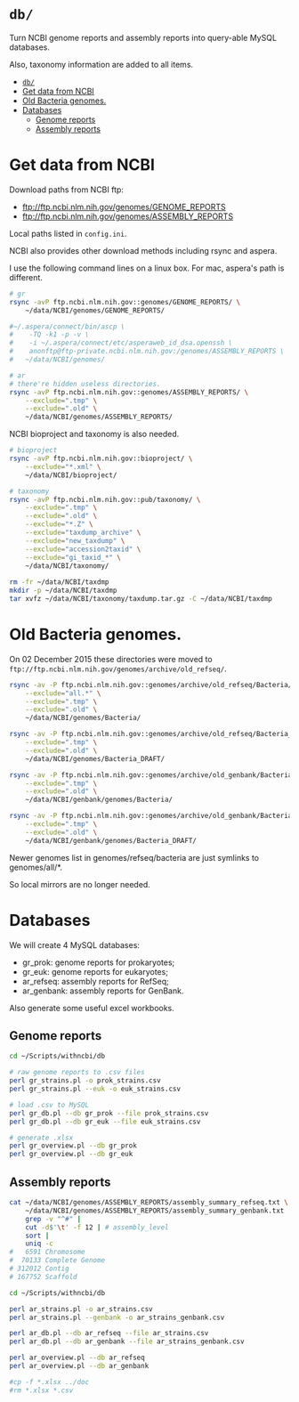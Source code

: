 # `db/`

Turn NCBI genome reports and assembly reports into query-able MySQL databases.

Also, taxonomy information are added to all items.

[TOC levels=1-3]: # " "
- [`db/`](#db)
- [Get data from NCBI](#get-data-from-ncbi)
- [Old Bacteria genomes.](#old-bacteria-genomes)
- [Databases](#databases)
    - [Genome reports](#genome-reports)
    - [Assembly reports](#assembly-reports)


# Get data from NCBI

Download paths from NCBI ftp:

* ftp://ftp.ncbi.nlm.nih.gov/genomes/GENOME_REPORTS
* ftp://ftp.ncbi.nlm.nih.gov/genomes/ASSEMBLY_REPORTS

Local paths listed in `config.ini`.

NCBI also provides other download methods including rsync and aspera.

I use the following command lines on a linux box. For mac, aspera's path is different.

```bash
# gr
rsync -avP ftp.ncbi.nlm.nih.gov::genomes/GENOME_REPORTS/ \
    ~/data/NCBI/genomes/GENOME_REPORTS/

#~/.aspera/connect/bin/ascp \
#    -TQ -k1 -p -v \
#    -i ~/.aspera/connect/etc/asperaweb_id_dsa.openssh \
#    anonftp@ftp-private.ncbi.nlm.nih.gov:/genomes/ASSEMBLY_REPORTS \
#   ~/data/NCBI/genomes/

# ar
# there're hidden useless directories.
rsync -avP ftp.ncbi.nlm.nih.gov::genomes/ASSEMBLY_REPORTS/ \
    --exclude=".tmp" \
    --exclude=".old" \
    ~/data/NCBI/genomes/ASSEMBLY_REPORTS/

```

NCBI bioproject and taxonomy is also needed.

```bash
# bioproject
rsync -avP ftp.ncbi.nlm.nih.gov::bioproject/ \
    --exclude="*.xml" \
    ~/data/NCBI/bioproject/

# taxonomy
rsync -avP ftp.ncbi.nlm.nih.gov::pub/taxonomy/ \
    --exclude=".tmp" \
    --exclude=".old" \
    --exclude="*.Z" \
    --exclude="taxdump_archive" \
    --exclude="new_taxdump" \
    --exclude="accession2taxid" \
    --exclude="gi_taxid_*" \
    ~/data/NCBI/taxonomy/
    
rm -fr ~/data/NCBI/taxdmp
mkdir -p ~/data/NCBI/taxdmp
tar xvfz ~/data/NCBI/taxonomy/taxdump.tar.gz -C ~/data/NCBI/taxdmp

```

# Old Bacteria genomes.

On 02 December 2015 these directories were moved to
`ftp://ftp.ncbi.nlm.nih.gov/genomes/archive/old_refseq/`.

```bash
rsync -av -P ftp.ncbi.nlm.nih.gov::genomes/archive/old_refseq/Bacteria/ \
    --exclude="all.*" \
    --exclude=".tmp" \
    --exclude=".old" \
    ~/data/NCBI/genomes/Bacteria/

rsync -av -P ftp.ncbi.nlm.nih.gov::genomes/archive/old_refseq/Bacteria_DRAFT/ \
    --exclude=".tmp" \
    --exclude=".old" \
    ~/data/NCBI/genomes/Bacteria_DRAFT/

rsync -av -P ftp.ncbi.nlm.nih.gov::genomes/archive/old_genbank/Bacteria/ \
    --exclude=".tmp" \
    --exclude=".old" \
    ~/data/NCBI/genbank/genomes/Bacteria/

rsync -av -P ftp.ncbi.nlm.nih.gov::genomes/archive/old_genbank/Bacteria_DRAFT/ \
    --exclude=".tmp" \
    --exclude=".old" \
    ~/data/NCBI/genbank/genomes/Bacteria_DRAFT/

```

Newer genomes list in genomes/refseq/bacteria are just symlinks to genomes/all/*.

So local mirrors are no longer needed.

# Databases

We will create 4 MySQL databases:

* gr_prok: genome reports for prokaryotes;
* gr_euk: genome reports for eukaryotes;
* ar_refseq: assembly reports for RefSeq;
* ar_genbank: assembly reports for GenBank.

Also generate some useful excel workbooks.

## Genome reports

```bash
cd ~/Scripts/withncbi/db

# raw genome reports to .csv files
perl gr_strains.pl -o prok_strains.csv
perl gr_strains.pl --euk -o euk_strains.csv

# load .csv to MySQL
perl gr_db.pl --db gr_prok --file prok_strains.csv
perl gr_db.pl --db gr_euk --file euk_strains.csv

# generate .xlsx
perl gr_overview.pl --db gr_prok
perl gr_overview.pl --db gr_euk

```

## Assembly reports

```bash
cat ~/data/NCBI/genomes/ASSEMBLY_REPORTS/assembly_summary_refseq.txt \
    ~/data/NCBI/genomes/ASSEMBLY_REPORTS/assembly_summary_genbank.txt |
    grep -v "^#" |
    cut -d$'\t' -f 12 | # assembly_level
    sort |
    uniq -c
#   6591 Chromosome
#  70133 Complete Genome
# 312012 Contig
# 167752 Scaffold

```

```bash
cd ~/Scripts/withncbi/db

perl ar_strains.pl -o ar_strains.csv
perl ar_strains.pl --genbank -o ar_strains_genbank.csv

perl ar_db.pl --db ar_refseq --file ar_strains.csv
perl ar_db.pl --db ar_genbank --file ar_strains_genbank.csv

perl ar_overview.pl --db ar_refseq
perl ar_overview.pl --db ar_genbank

#cp -f *.xlsx ../doc
#rm *.xlsx *.csv

```

